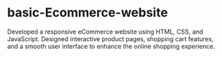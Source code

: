 # basic-Ecommerce-website
Developed a responsive eCommerce website using HTML, CSS, and JavaScript. Designed interactive product pages, shopping cart features, and a smooth user interface to enhance the online shopping experience.
